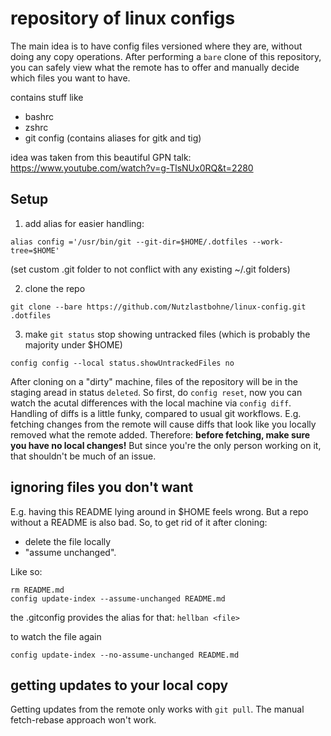 # repository of linux configs

The main idea is to have config files versioned where they are, without doing any copy operations. After performing a `bare` clone of this repository, you can safely view what the remote has to offer and manually decide which files you want to have.

contains stuff like
- bashrc
- zshrc
- git config (contains aliases for gitk and tig)

idea was taken from this beautiful GPN talk: https://www.youtube.com/watch?v=g-TlsNUx0RQ&t=2280

## Setup

1) add alias for easier handling:
```
alias config ='/usr/bin/git --git-dir=$HOME/.dotfiles --work-tree=$HOME'
```

(set custom .git folder to not conflict with any existing ~/.git folders)

2) clone the repo
```
git clone --bare https://github.com/Nutzlastbohne/linux-config.git .dotfiles
```

3) make `git status` stop showing untracked files (which is probably the majority under $HOME)
```
config config --local status.showUntrackedFiles no
```

After cloning on a "dirty" machine, files of the repository will be in the staging aread in status `deleted`. So first, do `config reset`, now you can watch the acutal differences with the local machine via `config diff`. Handling of diffs is a little funky, compared to usual git workflows. E.g. fetching changes from the remote will cause diffs that look like you locally removed what the remote added. Therefore: **before fetching, make sure you have no local changes!** But since you're the only person working on it, that shouldn't be much of an issue.

## ignoring files you don't want

E.g. having this README lying around in $HOME feels wrong. But a repo without a README is also bad.
So, to get rid of it after cloning:
- delete the file locally
- "assume unchanged".

Like so:
```
rm README.md
config update-index --assume-unchanged README.md
```

the .gitconfig provides the alias for that: `hellban <file>`

to watch the file again
```
config update-index --no-assume-unchanged README.md
```

## getting updates to your local copy

Getting updates from the remote only works with `git pull`. The manual fetch-rebase approach won't work.

